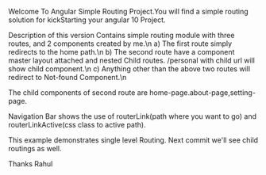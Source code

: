 Welcome To Angular Simple Routing Project.You will find a simple routing solution for kickStarting your angular 10 Project.

Description of this version
Contains simple routing module with three routes, and 2 components created by me.\n
  a) The first route simply redirects to the home path.\n
  b) The second route have a component master layout attached and nested Child routes. /personal with child url will show child component.\n
  c) Anything other than the above two routes will redirect to Not-found Component.\n

The child components of second route are home-page.about-page,setting-page.

Navigation Bar shows the use of routerLink(path where you want to go) and routerLinkActive(css class to active path). 

This example demonstrates single level Routing. Next commit we'll see child routings as well.

Thanks
Rahul
